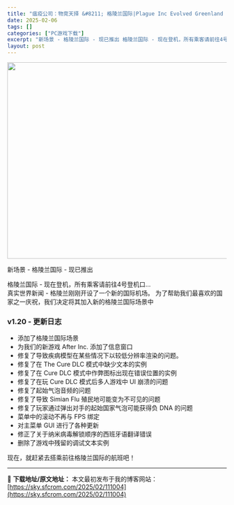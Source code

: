 ```yaml
---
title: "瘟疫公司：物竞天择 &#8211; 格陵兰国际|Plague Inc Evolved Greenland International|简体中文|734M"
date: 2025-02-06
tags: []
categories: ["PC游戏下载"]
excerpt: "新场景 - 格陵兰国际 - 现已推出 格陵兰国际 - 现在登机，所有乘客请前往4号登机口… 真实世界新闻 - 格陵兰刚刚开设了一个新的国际机场。 为了帮助我们最喜欢的国家之一庆祝，我们决定将其加入新的格陵兰国际场景中 v1.20 - 更新日志 添加了格陵兰国际场景 为我们的新游戏 After Inc&hellip;"
layout: post
---
```


<div class="ZHAfj0MPg1zDLXRnCzSsx">
<div><img class="aligncenter size-full wp-image-111005" src="https://sky.sfcrom.com/wp-content/uploads/2025/02/2025020605281765.webp" alt="" width="800" height="450" /></div>
<div class="_3z2NYCkFizMu4fMvWTIBUG">

新场景 - 格陵兰国际 - 现已推出
<div class="_20f2sKS2M7PlPSnPCinT26 _1rbgKYHeRvzrIyqHCzaLIr">格陵兰国际 - 现在登机，所有乘客请前往4号登机口…</div>
</div>
</div>
<div class="_32mHvRSmD7AVK9OIOPlaFu">
<div class="A_A2B6fTn_MPLlGCmsLtd _3NW5vEM9HgfQrgR4W-Xy_s">真实世界新闻 - 格陵兰刚刚开设了一个新的国际机场。
为了帮助我们最喜欢的国家之一庆祝，我们决定将其加入新的格陵兰国际场景中</div>
</div>
<h3 class="_1sGnlGwCeaGUp63h4Lx-pU BB_Header3 _3s7cUqglDds9wzcWb7OLz6">v1.20 - 更新日志</h3>
<ul class="_3Y-LRoi5aeZ9-3ujWjXuG3 bullets">
 	<li class="_1iXxYKOlzzXiVr02E7n2Fe">添加了格陵兰国际场景</li>
 	<li class="_1iXxYKOlzzXiVr02E7n2Fe">为我们的新游戏 After Inc. 添加了信息窗口</li>
 	<li class="_1iXxYKOlzzXiVr02E7n2Fe">修复了导致疾病模型在某些情况下以较低分辨率渲染的问题。</li>
 	<li class="_1iXxYKOlzzXiVr02E7n2Fe">修复了在 The Cure DLC 模式中缺少文本的实例</li>
 	<li class="_1iXxYKOlzzXiVr02E7n2Fe">修复了在 Cure DLC 模式中作弊图标出现在错误位置的实例</li>
 	<li class="_1iXxYKOlzzXiVr02E7n2Fe">修复了在玩 Cure DLC 模式后多人游戏中 UI 崩溃的问题</li>
 	<li class="_1iXxYKOlzzXiVr02E7n2Fe">修复了起始气泡音频的问题</li>
 	<li class="_1iXxYKOlzzXiVr02E7n2Fe">修复了导致 Simian Flu 殖民地可能变为不可见的问题</li>
 	<li class="_1iXxYKOlzzXiVr02E7n2Fe">修复了玩家通过弹出对手的起始国家气泡可能获得负 DNA 的问题</li>
 	<li class="_1iXxYKOlzzXiVr02E7n2Fe">菜单中的滚动不再与 FPS 绑定</li>
 	<li class="_1iXxYKOlzzXiVr02E7n2Fe">对主菜单 GUI 进行了各种更新</li>
 	<li class="_1iXxYKOlzzXiVr02E7n2Fe">修正了关于纳米病毒解锁顺序的西班牙语翻译错误</li>
 	<li class="_1iXxYKOlzzXiVr02E7n2Fe">删除了游戏中残留的调试文本实例</li>
</ul>
现在，就赶紧去搭乘前往格陵兰国际的航班吧！

---
📖 **下载地址/原文地址：** 本文最初发布于我的博客网站：[https://sky.sfcrom.com/2025/02/111004](https://sky.sfcrom.com/2025/02/111004)

